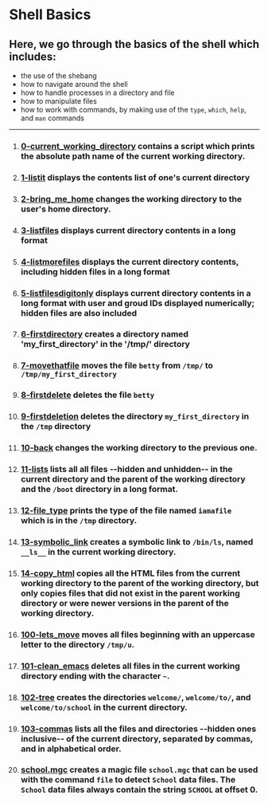 # Shell Basics

## Here, we go through the basics of the shell which includes:
* the use of the shebang
* how to navigate around the shell
* how to handle processes in a directory and file
* how to manipulate files
* how to work with commands, by making use of the ```type```, ```which```, ```help```, and ```man``` commands

---
1. ### [0-current_working_directory](https://github.com/Salau6123126/alx-system_engineering-devops/blob/main/0x00-shell_basics/0-current_working_directory) contains a script which prints the absolute path name of the current working directory.
2. ### [1-listit](https://github.com/Salau6123126/alx-system_engineering-devops/blob/main/0x00-shell_basics/1-listit) displays the contents list of one's current directory
3. ### [2-bring_me_home](https://github.com/Salau6123126/alx-system_engineering-devops/blob/main/0x00-shell_basics/2-bing_me_home) changes the working directory to the user's home directory.
4. ### [3-listfiles](https://github.com/Salau6123126/alx-system_engineering-devops/blob/main/0x00-shell_basics/3-listfiles) displays current directory contents in a long format
5. ### [4-listmorefiles](https://github.com/Salau6123126/alx-system_engineering-devops/blob/main/0x00-shell_basics/4-listmorefiles) displays the current directory contents, including hidden files in a long format
6. ### [5-listfilesdigitonly](https://github.com/Salau6123126/alx-system_engineering-devops/blob/main/0x00-shell_basics/5-listfilesdigitonly) displays current directory contents in a long format with user and groud IDs displayed numerically; hidden files are also included
7. ### [6-firstdirectory](https://github.com/Salau6123126/alx-system_engineering-devops/blob/main/0x00-shell_basics/6-firstdirectory) creates a directory named 'my_first_directory' in the '/tmp/' directory
8. ### [7-movethatfile](https://github.com/Salau6123126/alx-system_engineering-devops/blob/main/0x00-shell_basics/7-movethatfile) moves the file ```betty``` from ```/tmp/``` to ```/tmp/my_first_directory```
9. ### [8-firstdelete](https://github.com/Salau6123126/alx-system_engineering-devops/blob/main/0x00-shell_basics/8-firstdelete) deletes the file ```betty```
10. ### [9-firstdeletion](https://github.com/Salau6123126/alx-system_engineering-devops/blob/main/0x00-shell_basics/9-firstdeletion) deletes the directory ```my_first_directory``` in the ```/tmp``` directory
11. ### [10-back](https://github.com/Salau6123126/alx-system_engineering-devops/blob/main/0x00-shell_basics/10-back) changes the working directory to the previous one.
12. ### [11-lists](https://github.com/Salau6123126/alx-system_engineering-devops/blob/main/0x00-shell_basics/11-lists) lists all all files --hidden and unhidden-- in the current directory and the parent of the working directory and the `/boot` directory in a long format.
13. ### [12-file_type](https://github.com/Salau6123126/alx-system_engineering-devops/blob/main/0x00-shell_basics/12-file_type) prints the type of the file named `iamafile ` which is in the `/tmp` directory.
14. ### [13-symbolic_link](https://github.com/Salau6123126/alx-system_engineering-devops/blob/main/0x00-shell_basics/13-symbolic_link) creates a symbolic link to `/bin/ls`, named `__ls__` in the current working directory.
15. ### [14-copy_html](https://github.com/Salau6123126/alx-system_engineering-devops/blob/main/0x00-shell_basics/14-copy_html) copies all the HTML files from the current working directory to the parent of the working directory, but only copies files that did not exist in the parent working directory or were newer versions in the parent of the working directory.
16. ### [100-lets_move](https://github.com/Salau6123126/alx-system_engineering-devops/blob/main/0x00-shell_basics/100-lets_move) moves all files beginning with an uppercase letter to the directory `/tmp/u`.
17. ### [101-clean_emacs](https://github.com/Salau6123126/alx-system_engineering-devops/blob/main/0x00-shell_basics/101-clean_emacs) deletes all files in the current working directory ending with the character `~`.
18. ### [102-tree](https://github.com/Salau6123126/alx-system_engineering-devops/blob/main/0x00-shell_basics/102-tree) creates the directories `welcome/`, `welcome/to/`, and `welcome/to/school` in the current directory.
19. ### [103-commas](https://github.com/Salau6123126/alx-system_engineering-devops/blob/main/0x00-shell_basics/103-commas) lists all the files and directories --hidden ones inclusive-- of the current directory, separated by commas, and in alphabetical order.
20. ### [school.mgc](https://github.com/Salau6123126/alx-system_engineering-devops/blob/main/0x00-shell_basics/school.mgc) creates a magic file `school.mgc` that can be used with the command `file` to detect `School` data files. The `School` data files always contain the string `SCHOOL` at offset 0.
